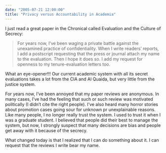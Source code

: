 ```yaml
---
date: "2005-07-21 12:00:00"
title: "Privacy versus Accountability in Academia"
---
```




I just read a great paper in the Chronical called Evaluation and the Culture of Secrecy:

> For years now, I&rsquo;ve been waging a private battle against the unexamined practice of confidentiality. When I write readers&rsquo; reports, I add a postscript requesting that the press or journal attach my name to the evaluation. Then I hope it does so. I add my request for openness to my tenure-evaluation letters too.


What an eye-opener!!! Our current academic system with all its secret evaluations takes a lot from the CIA and Al Quaida, but very little from the justice system. 

For years now, I&rsquo;ve been annoyed that my paper reviews are anonymous. In many cases, I&rsquo;ve had the feeling that such or such review was motivated politically (I didn&rsquo;t cite the right people). I&rsquo;ve also heard many horror stories about promotion cases going sour for unknown pr unexplainable reasons. Like many people, I no longer really trust the system. I used to trust it when I was a graduate student. I believed that people did their best to manage the system, but now, I strongly suspect that many decisions are bias and people get away with it because of the secrecy.

What changed today is that I realized that I can do something about it. I can request that the reviews I write bear my name.

